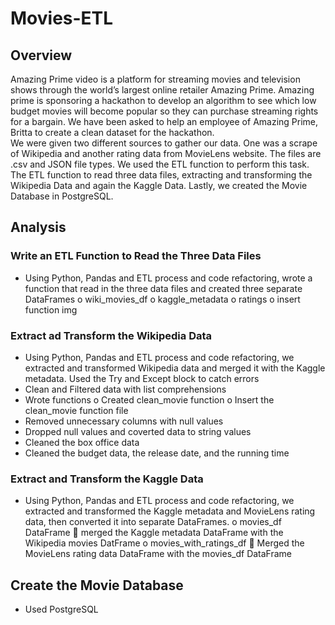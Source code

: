 # Movies-ETL
## Overview
 Amazing Prime video is a platform for streaming movies and television shows through the world’s largest online retailer Amazing Prime.  Amazing prime is sponsoring a hackathon to develop an algorithm to see which low budget movies will become popular so they can purchase streaming rights for a bargain. We have been asked to help an employee of Amazing Prime, Britta to create a clean dataset for the hackathon.   
We were given two different sources to gather our data. One was a scrape of Wikipedia and another rating data from MovieLens website. The files are .csv and JSON file types. 
We used the ETL function to perform this task. The ETL function to read three data files, extracting and transforming the Wikipedia Data and again the Kaggle Data. Lastly, we created the Movie Database in PostgreSQL. 

## Analysis
### Write an ETL Function to Read the Three Data Files
-	Using Python, Pandas and ETL process and code refactoring, wrote a function that read in the three data files and created three separate DataFrames
o	wiki_movies_df
o	kaggle_metadata
o	ratings 
o	insert function img



### Extract ad Transform the Wikipedia Data
-	Using Python, Pandas and ETL process and code refactoring, we extracted and transformed Wikipedia data and merged it with the Kaggle metadata. Used the Try and Except block to catch errors 
-	Clean and Filtered data with list comprehensions
-	Wrote functions 
o	Created clean_movie function
o	Insert the clean_movie function file
-	Removed unnecessary columns with null values
-	Dropped null values and coverted data to string values
-	Cleaned the box office data
-	Cleaned the budget data, the release date, and the running time 

### Extract and Transform the Kaggle Data
-	Using Python, Pandas and ETL process and code refactoring, we extracted and transformed the Kaggle metadata and MovieLens rating data, then converted it into separate DataFrames. 
o	movies_df DataFrame
	merged the Kaggle metadata DataFrame with the Wikipedia movies DatFrame
o	movies_with_ratings_df 
	Merged the MovieLens rating data DataFrame with the movies_df DataFrame 
## Create the Movie Database 
-	Used PostgreSQL

